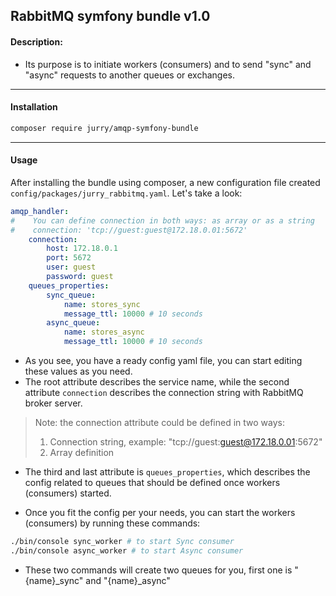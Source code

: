 ## RabbitMQ symfony bundle v1.0
#### Description:

- Its purpose is to initiate workers (consumers) and to send "sync" and "async" requests to another queues or exchanges.
---

#### Installation

```bash
composer require jurry/amqp-symfony-bundle
```
---

#### Usage

After installing the bundle using composer, a new configuration file 
created ```config/packages/jurry_rabbitmq.yaml```. Let's take a look:
```yaml
amqp_handler:
#    You can define connection in both ways: as array or as a string
#    connection: 'tcp://guest:guest@172.18.0.01:5672'
    connection:
        host: 172.18.0.1
        port: 5672
        user: guest
        password: guest
    queues_properties:
        sync_queue:
            name: stores_sync
            message_ttl: 10000 # 10 seconds
        async_queue:
            name: stores_async
            message_ttl: 10000 # 10 seconds
```
- As you see, you have a ready config yaml file, you can start editing these values as you need.
- The root attribute describes the service name, while the second attribute `connection` describes the connection string with RabbitMQ broker server.
    
> Note: the connection attribute could be defined in two ways:
> 1. Connection string, example: "tcp://guest:guest@172.18.0.01:5672"
> 2. Array definition
    
- The third and last attribute is `queues_properties`, which describes the config related to queues that should be defined once workers (consumers) started.

- Once you fit the config per your needs, you can start the workers (consumers) by running these commands:
```bash
./bin/console sync_worker # to start Sync consumer
./bin/console async_worker # to start Async consumer
```
- These two commands will create two queues for you, first one is "{name}_sync" and "{name}_async"
